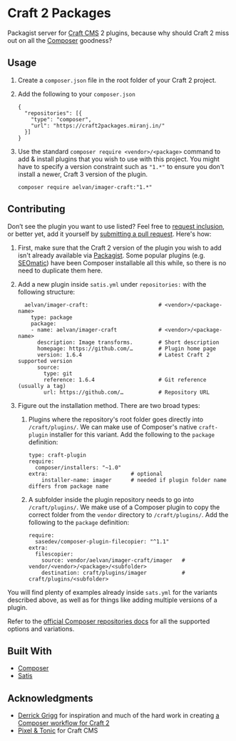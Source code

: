 Craft 2 Packages
================
Packagist server for [Craft CMS] 2 plugins, because why should Craft 2 miss out on
all the [Composer][] goodness?

[composer]:https://getcomposer.org/
[craft cms]:https://craftcms.com/



Usage
-----
1.  Create a `composer.json` file in the root folder of your Craft 2 project.

2.  Add the following to your `composer.json`
    ```
    {
      "repositories": [{
        "type": "composer",
        "url": "https://craft2packages.miranj.in/"
      }]
    }
    ```

3.  Use the standard `composer require <vendor>/<package>` command to add & install plugins
    that you wish to use with this project. You might have to specify a version constraint
    such as `"1.*"` to ensure you don't install a newer, Craft 3 version of the plugin.
    ```
    composer require aelvan/imager-craft:"1.*"
    ```


Contributing
------------
Don’t see the plugin you want to use listed? Feel free to [request inclusion][issue], or better yet, add it yourself by [submitting a pull request][pull].
Here's how:

1.  First, make sure that the Craft 2 version of the plugin you wish to add isn't already available
    via [Packagist][]. Some popular plugins (e.g. [SEOmatic][]) have been Composer installable
    all this while, so there is no need to duplicate them here.

2.  Add a new plugin inside `satis.yml` under `repositories:` with the following structure:
        
          aelvan/imager-craft:                      # <vendor>/<package-name>
            type: package
            package:
            - name: aelvan/imager-craft             # <vendor>/<package-name>
              description: Image transforms.        # Short description
              homepage: https://github.com/…        # Plugin home page
              version: 1.6.4                        # Latest Craft 2 supported version
              source:
                type: git
                reference: 1.6.4                    # Git reference (usually a tag)
                url: https://github.com/…           # Repository URL

3.  Figure out the installation method. There are two broad types:
    
    1.  Plugins where the repository's root folder goes directly into `/craft/plugins/`.
        We can make use of Composer's native `craft-plugin` installer for this variant.
        Add the following to the `package` definition:
        
            type: craft-plugin
            require:
              composer/installers: "~1.0"
            extra:                          # optional
                installer-name: imager      # needed if plugin folder name differs from package name

        
    2.  A subfolder inside the plugin repository needs to go into `/craft/plugins/`.
        We make use of a Composer plugin to copy the correct folder from the `vendor`
        directory to `/craft/plugins/`. Add the following to the `package` definition:
        
            require:
              sasedev/composer-plugin-filecopier: "^1.1"
            extra:
              filescopier:
                source: vendor/aelvan/imager-craft/imager   # vendor/<vendor>/<package>/<subfolder>
                destination: craft/plugins/imager           # craft/plugins/<subfolder>

You will find plenty of examples already inside `sats.yml` for the variants described above,
as well as for things like adding multiple versions of a plugin.

Refer to the [official Composer repositories docs][repo docs] for all the supported options and variations.

[packagist]:https://packagist.org/
[seomatic]:https://packagist.org/packages/nystudio107/seomatic
[pull]:https://help.github.com/articles/creating-a-pull-request-from-a-fork/
[issue]:https://github.com/miranj/craft-packages/issues/new
[repo docs]:https://getcomposer.org/doc/05-repositories.md#package-2



Built With
----------
- [Composer][]
- [Satis](https://github.com/composer/satis)



Acknowledgments
---------------
- [Derrick Grigg][dg] for inspiration and much of the hard work in creating [a Composer workflow for Craft 2](https://dgrigg.com/blog/setting-up-a-craftcms-website-and-plugins-with-composer)
- [Pixel & Tonic](https://pixelandtonic.com/) for Craft CMS

[dg]:https://twitter.com/derrickgrigg

